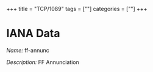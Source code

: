+++
title = "TCP/1089"
tags = [""]
categories = [""]
+++

# IANA Data

_Name:_ ff-annunc

_Description:_ FF Annunciation

